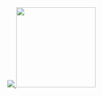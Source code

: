 <a href="https://github.com/rai-pramana">
  <img height="auto" src="https://github-readme-stats-eight-theta.vercel.app/api?username=rai-pramana&show_icons=true&theme=algolia&include_all_commits=true&count_private=true"/>
  <img height="180em" src="https://github-readme-stats-eight-theta.vercel.app/api/top-langs/?username=rai-pramana&layout=compact&langs_count=8&theme=algolia"/>
</a>
